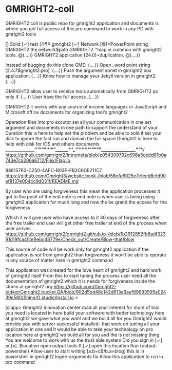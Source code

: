 # GMRIGHT2-coll
GMRIGHT2 coll is public repo for gmright2  application and documents is where you get full access of this pro command to work in any PC with gmright2 tools

[] Solid
[✓] test
{/}¶® gmright2 [✓]
Network [©]=PowerPoint string
GMRIGHT2 the network$path
GMRIGHT2 ™map in common with gmright2 tools. @(....)}
GMRIGHT2 application [24.0]~duplication. @(....)}

Instead of bugging do this clone GMD. (....)}
Open _word point string [2.4.7$gmright2.pro]. (....)}
Push the argument sonet in gmright2 box application. (....)}
Know how to manage your Jekyll version in gmright2.  (....)}

GMRIGHT2 allow user to receive tools automatically from GMRIGHT2 pc only if.  (....)}
User have the full access .(....)}


GMRIGHT2 it works with any source of income languages or JavaScript and Microsoft office documents for organizing tool's gmright2


Operation files into pro excutor set all your communication in one set argument and documents in one path to support the understand of your 
Duration this is here to help set the problem and be able to sold it set your disk to ignore the fast run and domain the full space 
Gmright2 is here to help with disk for iOS and others documents 
________________________________'___''_""_______"_'''"____"_______''__'_'''________'''''________________'"______""__________"___"______________________"___"___*__/
https://github.com/gmright2/intrometa/blob/e054309792c696a5cedd81b0a743e7ca206a6712/Flex/Flap.io

986157E0-C250-4AFC-B03F-FB2C6CE211C7
https://github.com/Gmright3/website.book-/blob/58efa6025e7efeed8cfd90ef8137e004cc9d031f/README.md

By user who are using forgiveness this mean the application processes it got to the point of the end note is end note is when user is being using gmright2 application for much long and now the be grand the access for the forgiveness

Which it will give user who have access to it 30 days of forgiveness after the free trailer end user will get other free trailer at end of the process when user arrives https://github.com/gmright2/gmright2.github.io-/blob/1b2912852fb6adf32391d19fca4fce9ebc48779e/Check_out/Create/Blow-that/blow

This source of code will be work only for gmright2 application if the application is not from gmright2 than forgiveness it won’t be able to operate in any source of matter here in gmright2 command

This application was created for the love heart of gmright2 and hard work of gmright2 itself
From this to start tuning the process user need all the documentation of gmright2 which it is needs for forgiveness inside the studio at gmright2 org https://github.com/Gmright2-butket/Gmright2.bucket.QA/blob/902d5bd48c142d613e6aef89693595a02439e580/Shine/G.studio/Install.io
     <PHN>
<Powershell>
<HTTPS>
    <<Bar>
<Head><name>
<Log><soft.link>
<Log.map><screen>[slapp>
<Log.string>
Gmright2 innovation center road all your interest for more of tool you need is located in here  build your software with better technology here at gmright2 we gave what you want and we build all for you 
Gmright2 would provide you with server successful installed- that work on tuning all your application in one and it would be able to take your technology on pro location here at gmright2 we build all for you and the is not missing thing
You are welcome to work with us the trust able system
Did you sign in [✓] or [x].   $location
<bar><pool> open output tools
If [✓]  open this location
Run {output-powershel}
Allow-user to start writing [a.b=cB/b.a=blog] this is in powershell in gmright2 logde-arguments fix
Allow this application to run in pro command
